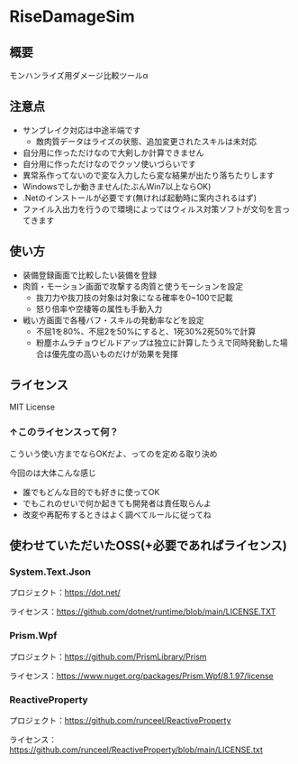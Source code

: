 # RiseDamageSim

## 概要

モンハンライズ用ダメージ比較ツールα

## 注意点

- サンブレイク対応は中途半端です
  - 敵肉質データはライズの状態、追加変更されたスキルは未対応
- 自分用に作っただけなので大剣しか計算できません
- 自分用に作っただけなのでクッソ使いづらいです
- 異常系作ってないので変な入力したら変な結果が出たり落ちたりします
- Windowsでしか動きません(たぶんWin7以上ならOK)
- .Netのインストールが必要です(無ければ起動時に案内されるはず)
- ファイル入出力を行うので環境によってはウィルス対策ソフトが文句を言ってきます

## 使い方

- 装備登録画面で比較したい装備を登録
- 肉質・モーション画面で攻撃する肉質と使うモーションを設定
  - 抜刀力や抜刀技の対象は対象になる確率を0~100で記載
  - 怒り倍率や空棲等の属性も手動入力
- 戦い方画面で各種バフ・スキルの発動率などを設定
  - 不屈1を80%、不屈2を50%にすると、1死30%2死50%で計算
  - 粉塵ホムラチョウビルドアップは独立に計算したうえで同時発動した場合は優先度の高いものだけが効果を発揮

## ライセンス

MIT License

### ↑このライセンスって何？

こういう使い方までならOKだよ、ってのを定める取り決め

今回のは大体こんな感じ

- 誰でもどんな目的でも好きに使ってOK
- でもこれのせいで何か起きても開発者は責任取らんよ
- 改変や再配布するときはよく調べてルールに従ってね

## 使わせていただいたOSS(+必要であればライセンス)

### System.Text.Json

プロジェクト：<https://dot.net/>

ライセンス：<https://github.com/dotnet/runtime/blob/main/LICENSE.TXT>

### Prism.Wpf

プロジェクト：<https://github.com/PrismLibrary/Prism>

ライセンス：<https://www.nuget.org/packages/Prism.Wpf/8.1.97/license>

### ReactiveProperty

プロジェクト：<https://github.com/runceel/ReactiveProperty>

ライセンス：<https://github.com/runceel/ReactiveProperty/blob/main/LICENSE.txt>
